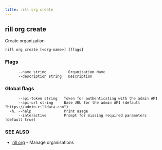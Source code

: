 ```yaml
---
title: rill org create
---
```

## rill org create

Create organization

```
rill org create [<org-name>] [flags]
```

### Flags

```
      --name string          Organization Name
      --description string   Description
```

### Global flags

```
      --api-token string   Token for authenticating with the admin API
      --api-url string     Base URL for the admin API (default "https://admin.rilldata.com")
  -h, --help               Print usage
      --interactive        Prompt for missing required parameters (default true)
```

### SEE ALSO

* [rill org](org.md)	 - Manage organisations

